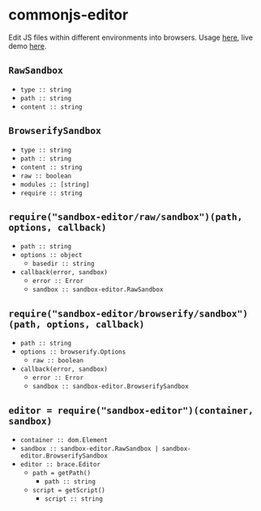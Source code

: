 # commonjs-editor

Edit JS files within different environments into browsers.
Usage [here](/demo), live demo [here](wesh).

## `RawSandbox`

* `type :: string`
* `path :: string`
* `content :: string`

## `BrowserifySandbox`

* `type :: string`
* `path :: string`
* `content :: string`
* `raw :: boolean`
* `modules :: [string]`
* `require :: string`

## `require("sandbox-editor/raw/sandbox")(path, options, callback)`

* `path :: string`
* `options :: object`
  * `basedir :: string`
* `callback(error, sandbox)`
  * `error :: Error`
  * `sandbox :: sandbox-editor.RawSandbox`

## `require("sandbox-editor/browserify/sandbox")(path, options, callback)`

* `path :: string`
* `options :: browserify.Options`
  * `raw :: boolean`
* `callback(error, sandbox)`
  * `error :: Error`
  * `sandbox :: sandbox-editor.BrowserifySandbox`

## `editor = require("sandbox-editor")(container, sandbox)`

* `container :: dom.Element`
* `sandbox :: sandbox-editor.RawSandbox | sandbox-editor.BrowserifySandbox`
* `editor :: brace.Editor`
  * `path = getPath()`
    * `path :: string`
  * `script = getScript()`
    * `script :: string`
